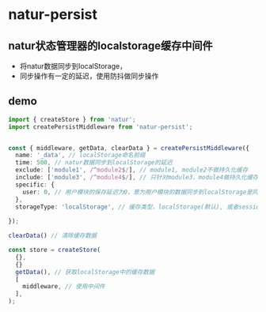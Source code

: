 # natur-persist

## natur状态管理器的localstorage缓存中间件

- 将natur数据同步到localStorage，
- 同步操作有一定的延迟，使用防抖做同步操作

## demo

````typescript
import { createStore } from 'natur';
import createPersistMiddleware from 'natur-persist';


const { middleware, getData, clearData } = createPersistMiddleware({
  name: '_data', // localStorage命名前缀
  time: 500, // natur数据同步到localStorage的延迟
  exclude: ['module1', /^module2$/], // module1, module2不做持久化缓存
  include: ['module3', /^module4$/], // 只针对module3，module4做持久化缓存
  specific: {
    user: 0, // 用户模块的保存延迟为0，意为用户模块的数据同步到localStorage是同步的
  },
  storageType: 'localStorage', // 缓存类型，localStorage(默认), 或者sessionStorage;
  
});

clearData() // 清除缓存数据

const store = createStore(
  {},
  {}
  getData(), // 获取localStorage中的缓存数据
  [
    middleware, // 使用中间件
  ],
);

````